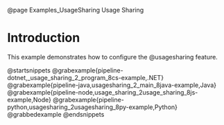 @page Examples_UsageSharing Usage Sharing

# Introduction

This example demonstrates how to configure the @usagesharing feature.

@startsnippets
@grabexample{pipeline-dotnet,_usage_sharing_2_program_8cs-example,.NET}
@grabexample{pipeline-java,usagesharing_2_main_8java-example,Java}
@grabexample{pipeline-node,usage_sharing_2usage_sharing_8js-example,Node}
@grabexample{pipeline-python,usagesharing_2usagesharing_8py-example,Python}
@grabbedexample
@endsnippets
